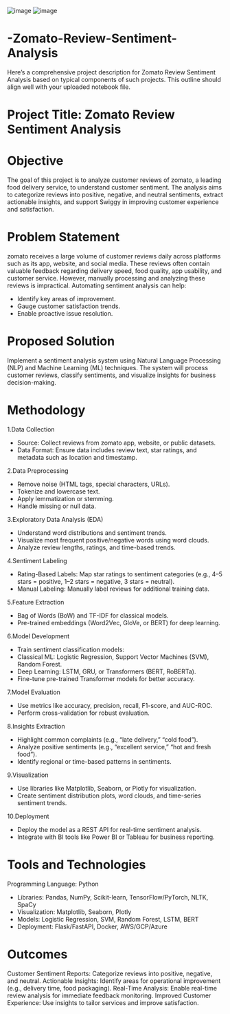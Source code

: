 ![image](https://github.com/user-attachments/assets/5a0a0027-295d-43a4-9e64-ab184cf7387c) ![image](https://github.com/user-attachments/assets/c7c3c7af-ea5d-411e-abdc-2138afd2be97)


# -Zomato-Review-Sentiment-Analysis
Here’s a comprehensive project description for Zomato Review Sentiment Analysis based on typical components of such projects. This outline should align well with your uploaded notebook file.


# Project Title: Zomato Review Sentiment Analysis
# Objective
The goal of this project is to analyze customer reviews of zomato, a leading food delivery service, to understand customer sentiment. The analysis aims to categorize reviews into positive, negative, and neutral sentiments, extract actionable insights, and support Swiggy in improving customer experience and satisfaction.

# Problem Statement
zomato receives a large volume of customer reviews daily across platforms such as its app, website, and social media. These reviews often contain valuable feedback regarding delivery speed, food quality, app usability, and customer service. However, manually processing and analyzing these reviews is impractical. Automating sentiment analysis can help:

- Identify key areas of improvement.
- Gauge customer satisfaction trends.
- Enable proactive issue resolution.

# Proposed Solution
Implement a sentiment analysis system using Natural Language Processing (NLP) and Machine Learning (ML) techniques. The system will process customer reviews, classify sentiments, and visualize insights for business decision-making.

# Methodology
1.Data Collection
- Source: Collect reviews from zomato app, website, or public datasets.
- Data Format: Ensure data includes review text, star ratings, and metadata such as location and timestamp.

2.Data Preprocessing
- Remove noise (HTML tags, special characters, URLs).
- Tokenize and lowercase text.
- Apply lemmatization or stemming.
- Handle missing or null data.

3.Exploratory Data Analysis (EDA)
- Understand word distributions and sentiment trends.
- Visualize most frequent positive/negative words using word clouds.
- Analyze review lengths, ratings, and time-based trends.

4.Sentiment Labeling
- Rating-Based Labels: Map star ratings to sentiment categories (e.g., 4–5 stars = positive, 1–2 stars = negative, 3 stars = neutral).
- Manual Labeling: Manually label reviews for additional training data.

5.Feature Extraction
- Bag of Words (BoW) and TF-IDF for classical models.
- Pre-trained embeddings (Word2Vec, GloVe, or BERT) for deep learning.

6.Model Development
- Train sentiment classification models:
- Classical ML: Logistic Regression, Support Vector Machines (SVM), Random Forest.
- Deep Learning: LSTM, GRU, or Transformers (BERT, RoBERTa).
- Fine-tune pre-trained Transformer models for better accuracy.

7.Model Evaluation
- Use metrics like accuracy, precision, recall, F1-score, and AUC-ROC.
- Perform cross-validation for robust evaluation.

8.Insights Extraction

- Highlight common complaints (e.g., “late delivery,” “cold food”).
- Analyze positive sentiments (e.g., “excellent service,” “hot and fresh food”).
- Identify regional or time-based patterns in sentiments.

9.Visualization
- Use libraries like Matplotlib, Seaborn, or Plotly for visualization.
- Create sentiment distribution plots, word clouds, and time-series sentiment trends.

10.Deployment
- Deploy the model as a REST API for real-time sentiment analysis.
- Integrate with BI tools like Power BI or Tableau for business reporting.

# Tools and Technologies
Programming Language: Python
- Libraries: Pandas, NumPy, Scikit-learn, TensorFlow/PyTorch, NLTK, SpaCy
- Visualization: Matplotlib, Seaborn, Plotly
- Models: Logistic Regression, SVM, Random Forest, LSTM, BERT
- Deployment: Flask/FastAPI, Docker, AWS/GCP/Azure

# Outcomes
Customer Sentiment Reports: Categorize reviews into positive, negative, and neutral.
Actionable Insights: Identify areas for operational improvement (e.g., delivery time, food packaging).
Real-Time Analysis: Enable real-time review analysis for immediate feedback monitoring.
Improved Customer Experience: Use insights to tailor services and improve satisfaction.

